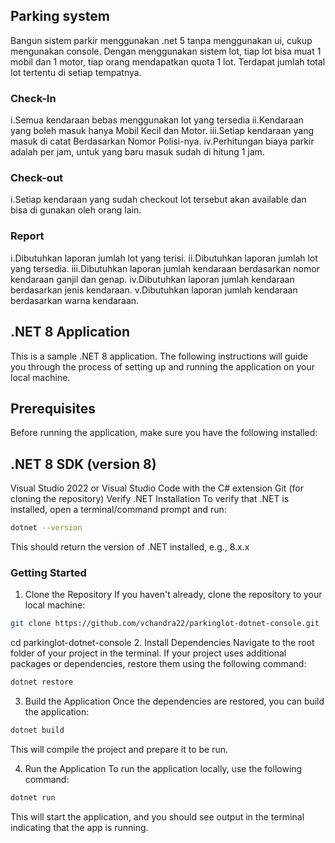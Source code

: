 ## Parking system
Bangun sistem parkir menggunakan .net 5 tanpa menggunakan ui, cukup mengunakan console. Dengan menggunakan sistem lot, tiap lot bisa muat 1 mobil dan 1 motor, tiap orang mendapatkan quota 1 lot. Terdapat jumlah total lot tertentu di setiap tempatnya.

### Check-In
i.Semua kendaraan bebas menggunakan lot yang tersedia
ii.Kendaraan yang boleh masuk hanya Mobil Kecil dan Motor.
iii.Setiap kendaraan yang masuk di catat Berdasarkan Nomor Polisi-nya.
iv.Perhitungan biaya parkir adalah per jam, untuk yang baru masuk sudah di hitung 1 jam.

### Check-out
i.Setiap kendaraan yang sudah checkout lot tersebut akan available dan bisa di gunakan oleh orang lain.

### Report
i.Dibutuhkan laporan jumlah lot yang terisi.
ii.Dibutuhkan laporan jumlah lot yang tersedia.
iii.Dibutuhkan laporan jumlah kendaraan berdasarkan nomor kendaraan ganjil dan genap.
iv.Dibutuhkan laporan jumlah kendaraan berdasarkan jenis kendaraan.
v.Dibutuhkan laporan jumlah kendaraan berdasarkan warna kendaraan.

## .NET 8 Application
This is a sample .NET 8 application. The following instructions will guide you through the process of setting up and running the application on your local machine.

## Prerequisites
Before running the application, make sure you have the following installed:

## .NET 8 SDK (version 8)
Visual Studio 2022 or Visual Studio Code with the C# extension
Git (for cloning the repository)
Verify .NET Installation
To verify that .NET is installed, open a terminal/command prompt and run:

```bash
dotnet --version
```
This should return the version of .NET installed, e.g., 8.x.x

### Getting Started
1. Clone the Repository
If you haven't already, clone the repository to your local machine:

```bash
git clone https://github.com/vchandra22/parkinglot-dotnet-console.git
```
cd parkinglot-dotnet-console
2. Install Dependencies
Navigate to the root folder of your project in the terminal. If your project uses additional packages or dependencies, restore them using the following command:

```bash
dotnet restore
```
3. Build the Application
Once the dependencies are restored, you can build the application:

```bash
dotnet build
```
This will compile the project and prepare it to be run.

4. Run the Application
To run the application locally, use the following command:

```bash
dotnet run
```
This will start the application, and you should see output in the terminal indicating that the app is running.
